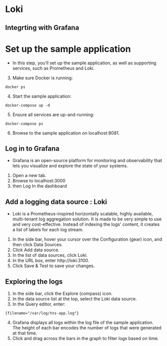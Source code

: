 # Loki 

## Integrting with Grafana

# Set up the sample application

* In this step, you’ll set up the sample application, as well as supporting services, such as Prometheus and Loki.

3. Make sure Docker is running:
```
docker ps
```
4. Start the sample application:
```
docker-compose up -d
```
5. Ensure all services are up-and-running:
```
docker-compose ps
```
6. Browse to the sample application on localhost:8081.


## Log in to Grafana

* Grafana is an open-source platform for monitoring and observability that lets you visualize and explore the state of your systems.

1. Open a new tab.
2. Browse to localhost:3000
3. then Log In the dashboard


## Add a logging data source : Loki

* Loki is a Prometheus-inspired horizontally scalable, highly available, multi-tenant log aggregation solution. It is made to be very simple to use and very cost-effective. Instead of indexing the logs' content, it creates a list of labels for each log stream.


1. In the side bar, hover your cursor over the Configuration (gear) icon, and then click Data Sources.
2. Click Add data source.
3. In the list of data sources, click Loki.
4. In the URL box, enter http://loki:3100.
5. Click Save & Test to save your changes.

## Exploring the logs

1. In the side bar, click the Explore (compass) icon.
2. In the data source list at the top, select the Loki data source.
3. In the Query editor, enter:
```
{filename="/var/log/tns-app.log"}
```
4. Grafana displays all logs within the log file of the sample application. The height of each bar encodes the number of logs that were generated at that time.
5. Click and drag across the bars in the graph to filter logs based on time.
